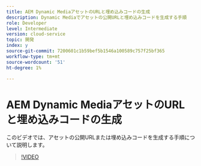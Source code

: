 ```yaml
---
title: AEM Dynamic MediaアセットのURLと埋め込みコードの生成
description: Dynamic Mediaでアセットの公開URLと埋め込みコードを生成する手順
role: Developer
level: Intermediate
version: cloud-service
topic: 開発
index: y
source-git-commit: 7200601c1b59bef5b1546a100589c757f25bf365
workflow-type: tm+mt
source-wordcount: '51'
ht-degree: 1%

---
```



# AEM Dynamic MediaアセットのURLと埋め込みコードの生成

このビデオでは、アセットの公開URLまたは埋め込みコードを生成する手順について説明します。

>[!VIDEO](https://video.tv.adobe.com/v/335364?quality=9&learn=on)
